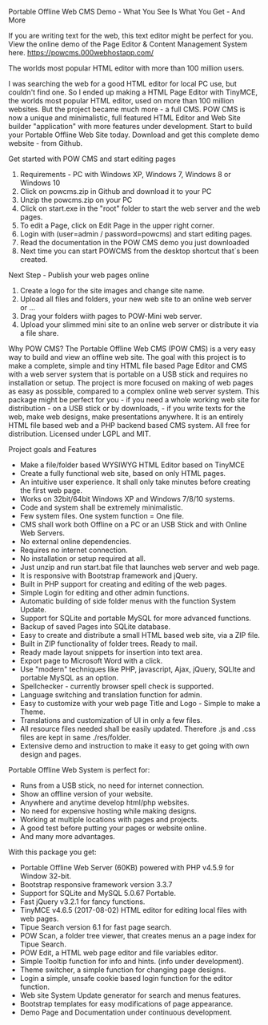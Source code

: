 Portable Offline Web CMS Demo - What You See Is What You Get - And More

If you are writing text for the web, this text editor might be perfect for you.
View the online demo of the Page Editor & Content Management System here.
https://powcms.000webhostapp.com/

The worlds most popular HTML editor with more than 100 million users.

I was searching the web for a good HTML editor for local PC use, but couldn't find one. So I ended up making a HTML Page Editor with TinyMCE, the worlds most popular HTML editor, used on more than 100 million websites. But the project became much more - a full CMS. POW CMS is now a unique and minimalistic, full featured HTML Editor and Web Site builder "application" with more features under development. Start to build your Portable Offline Web Site today. Download and get this complete demo website - from Github.


Get started with POW CMS and start editing pages

1. Requirements - PC with Windows XP, Windows 7, Windows 8 or Windows 10
2. Click on powcms.zip in Github and download it to your PC
3. Unzip the powcms.zip on your PC
4. Click on start.exe in the "root" folder to start the web server and the web pages.
5. To edit a Page, click on Edit Page in the upper right corner.
6. Login with (user=admin / password=powcms) and start editing pages.
7. Read the documentation in the POW CMS demo you just downloaded
8. Next time you can start POWCMS from the desktop shortcut that´s been created.

Next Step - Publish your web pages online

1. Create a logo for the site images and change site name.
2. Upload all files and folders, your new web site to an online web server or ...
3. Drag your folders wiith pages to POW-Mini web server.
4. Upload your slimmed mini site to an online web server or distribute it via a file share.

Why POW CMS?
The Portable Offline Web CMS (POW CMS) is a very easy way to build and view an offline web site. The goal with this project is to make a complete, simple and tiny HTML file based Page Editor and CMS with a web server system that is portable on a USB stick and requires no installation or setup.
The project is more focused on making of web pages as easy as possible, compared to a complex online web server system. This package might be perfect for you - if you need a whole working web site for distribution - on a USB stick or by downloads, - if you write texts for the web, make web designs, make presentations anywhere. It is an entirely HTML file based web and a PHP backend based CMS system. All free for distribution. Licensed under LGPL and MIT.

Project goals and Features
- Make a file/folder based WYSIWYG HTML Editor based on TinyMCE
- Create a fully functional web site, based on only HTML pages.
- An intuitive user experience. It shall only take minutes before creating the first web page.
- Works on 32bit/64bit Windows XP and Windows 7/8/10 systems.
- Code and system shall be extremely minimalistic.
- Few system files. One system function = One file.
- CMS shall work both Offline on a PC or an USB Stick and with Online Web Servers.
- No external online dependencies.
- Requires no internet connection.
- No installation or setup required at all.
- Just unzip and run start.bat file that launches web server and web page.
- It is responsive with Bootstrap framework and jQuery.
- Built in PHP support for creating and editing of the web pages.
- Simple Login for editing and other admin functions.
- Automatic building of side folder menus with the function System Update.
- Support for SQLite and portable MySQL for more advanced functions.
- Backup of saved Pages into SQLite database.
- Easy to create and distribute a small HTML based web site, via a ZIP file.
- Built in ZIP functionality of folder trees. Ready to mail.
- Ready made layout snippets for insertion into text area.
- Export page to Microsoft Word with a click.
- Use "modern" techniques like PHP, javascript, Ajax, jQuery, SQLIte and portable MySQL as an option.
- Spellchecker - currently browser spell check is supported.
- Language switching and translation function for admin.
- Easy to customize with your web page Title and Logo - Simple to make a Theme.
- Translations and customization of UI in only a few files.
- All resource files needed shall be easily updated. Therefore .js and .css files are kept in same ./res/folder.
- Extensive demo and instruction to make it easy to get going with own design and pages.

Portable Offline Web System is perfect for:
- Runs from a USB stick, no need for internet connection.
- Show an offline version of your website.
- Anywhere and anytime develop html/php websites.
- No need for expensive hosting while making designs.
- Working at multiple locations with pages and projects.
- A good test before putting your pages or website online.
- And many more advantages.

With this package you get:
- Portable Offline Web Server (60KB) powered with PHP v4.5.9 for Window 32-bit.
- Bootstrap responsive framework version 3.3.7
- Support for SQLite and MySQL 5.0.67 Portable.
- Fast jQuery v3.2.1 for fancy functions.
- TinyMCE v4.6.5 (2017-08-02) HTML editor for editing local files with web pages.
- Tipue Search version 6.1 for fast page search.
- POW Scan, a folder tree viewer, that creates menus an a page index for Tipue Search.
- POW Edit, a HTML web page editor and file variables editor.
- Simple Tooltip function for info and hints. (info under development).
- Theme switcher, a simple function for changing page designs.
- Login a simple, unsafe cookie based login function for the editor function.
- Web site System Update generator for search and menus features.
- Bootstrap templates for easy modifications of page appearance.
- Demo Page and Documentation under continuous development.
